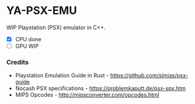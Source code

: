 # YA-PSX-EMU

WIP Playstation (PSX) emulator in C++.

- [x] CPU done
- [ ] GPU WIP

### Credits

* Playstation Emulation Guide in Rust - https://github.com/simias/psx-guide
* Nocash PSX specifications - https://problemkaputt.de/psx-spx.htm
* MIPS Opcodes - http://mipsconverter.com/opcodes.html